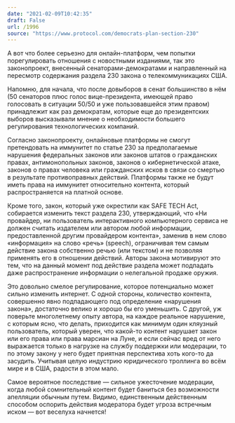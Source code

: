 ```yaml
---
date: "2021-02-09T10:42:35"
draft: False
url: /1996
source: "https://www.protocol.com/democrats-plan-section-230"
---
```


А вот что более серьезно для онлайн-платформ, чем попытки порегулировать отношения с новостными изданиями, так это законопроект, внесенный сенаторами-демократами и направленный на пересмотр содержания раздела 230 закона о телекоммуникациях США.

Напомню, для начала, что после довыборов в сенат большинство в нём (50 сенаторов плюс голос вице-президента, имеющей право голосовать в ситуации 50/50 и уже пользовавшейся этим правом) принадлежит как раз демократам, которые еще до президентских выборов высказывали мнение о необходимости большего регулирования технологических компаний.

Согласно законопроекту, онлайновые платформы не смогут претендовать на иммунитет по статье 230 за предполагаемые нарушения федеральных законов или законов штатов о гражданских правах, антимонопольных законов, законов о кибернетической атаке, законов о правах человека или гражданских исков в связи со смертью в результате противоправных действий. Платформы также не будут иметь права на иммунитет относительно контента, который распространяется на платной основе.

Кроме того, закон, который уже окрестили как SAFE TECH Act, собирается изменить текст раздела 230, утверждающий, что «Ни провайдер, ни пользователь интерактивного компьютерного сервиса не должен считать издателем или автором любой информации, предоставленной другим провайдером контента», заменив в нем слово «информация» на слово «речь» (speech), ограничивая тем самым действие закона собственно речью (или текстом) и не позволяя применять его в отношении действий. Авторы закона мотивируют это тем, что на данный момент под действие раздела может подпадать даже распространение информации о нелегальной продаже оружия. 

Это довольно смелое регулирование, которое потенциально может сильно изменить интернет. С одной стороны, количество контента, совершенно явно подпадающего под определение «нарушения закона», достаточно велико и хорошо бы его уменьшить. С другой, уж поверьте многолетнему опыту автора, на каждое реальное нарушение, с которым ясно, что делать, приходится как минимум один кляузный пользователь, который уверен, что какой-то контент нарушает закон или его права или права марсиан на Луне, и если сейчас вред от него выражается только в нагрузке на службу поддержки или модерации, то по этому закону у него будет приятная перспектива хоть кого-то да засудить. Учитывая целую индустрию юридического троллинга во всём мире и в США, радости в этом мало.

Самое вероятное последствие — сильное ужесточение модерации, когда любой сомнительный контент будет баниться без возможности апелляции обычным путем. Видимо, единственным действенным способом оспорить действия модератора будет угроза встречным иском — вот веселуха начнется!
